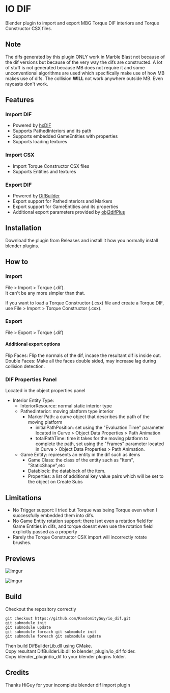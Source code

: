# IO DIF

Blender plugin to import and export MBG Torque DIF interiors and Torque Constructor CSX files.

## Note

The difs generated by this plugin ONLY work in Marble Blast not because of the dif versions but because of the very way the difs are constructed. A lot of stuff is not generated because MB does not require it and some unconventional algorithms are used which specifically make use of how MB makes use of difs. The collision **WILL** not work anywhere outside MB. Even raycasts don't work.

## Features

### Import DIF

- Powered by [hxDIF](https://github.com/RandomityGuy/hxDIF)
- Supports PathedInteriors and its path
- Supports embedded GameEntities with properties
- Supports loading textures

### Import CSX
- Import Torque Constructor CSX files
- Supports Entities and textures

### Export DIF

- Powered by [DifBuilder](https://github.com/RandomityGuy/DifBuilder)
- Export support for PathedInteriors and Markers
- Export support for GameEntities and its properties
- Additional export parameters provided by [obj2difPlus](https://github.com/RandomityGuy/obj2difPlus)

## Installation

Download the plugin from Releases and install it how you normally install blender plugins.

## How to

### Import

File > Import > Torque (.dif).  
It can't be any more simpler than that.

If you want to load a Torque Constructor (.csx) file and create a Torque DIF, use File > Import > Torque Constructor (.csx).

### Export

File > Export > Torque (.dif)

#### Additional export options

Flip Faces: Flip the normals of the dif, incase the resultant dif is inside out.  
Double Faces: Make all the faces double sided, may increase lag during collision detection.

### DIF Properties Panel

Located in the object properties panel

- Interior Entity Type:
  - InteriorResource: normal static interior type
  - PathedInterior: moving platform type interior
    - Marker Path: a curve object that describes the path of the moving platform
      - initialPathPosition: set using the "Evaluation Time" parameter located in Curve > Object Data Properties > Path Animation
      - totalPathTime: time it takes for the moving platform to complete the path, set using the "Frames" parameter located in Curve > Object Data Properties > Path Animation.
  - Game Entity: represents an entity in the dif such as items
    - Game Class: the class of the entity such as "Item", "StaticShape",etc
    - Datablock: the datablock of the item.
    - Properties: a list of additional key value pairs which will be set to the object on Create Subs

## Limitations

- No Trigger support: I tried but Torque was being Torque even when I successfully embedded them into difs.
- No Game Entity rotation support: there isnt even a rotation field for Game Entities in difs, and torque doesnt even use the rotation field explicitly passed as a property
- Rarely the Torque Constructor CSX import will incorrectly rotate brushes.

## Previews

![Imgur](https://imgur.com/OkSM6lY.png)

![Imgur](https://imgur.com/3NC5JmH.png)

## Build

Checkout the repository correctly

```
git checkout https://github.com/RandomityGuy/io_dif.git
git submodule init
git submodule update
git submodule foreach git submodule init
git submodule foreach git submodule update
```

Then build DifBuilderLib.dll using CMake.  
Copy resultant DifBuilderLib.dll to blender_plugin/io_dif folder.  
Copy blender_plugin/io_dif to your blender plugins folder.

## Credits

Thanks HiGuy for your incomplete blender dif import plugin
